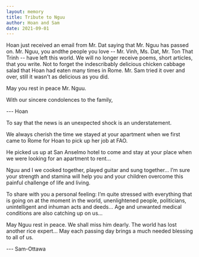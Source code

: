 ```yaml
---
layout: memory	
title: Tribute to Nguu
author: Hoan and Sam 
date: 2021-09-01
---
```


Hoan just received an email from Mr. Dat saying that Mr. Nguu has passed on. Mr. Nguu, you andthe people you love -- Mr. Vinh, Ms. Dat, Mr. Ton That Trinh -- have left this world. We will no longer receive poems, short articles, that you write. Not to forget the indescribably delicious chicken cabbage salad that Hoan had eaten many times in Rome. Mr. Sam tried it over and over, still it wasn't as delicious as you did. 

May you rest in peace Mr. Nguu. 

With our sincere condolences to the family,

--- Hoan

<!--more-->


To say that the news is an unexpected shock is an understatement.

We always cherish the time we stayed at your apartment when we first came to Rome for Hoan to pick up her job at FAO.

He picked us up at San Anselmo hotel to come and stay at your place when we were looking for an apartment to rent...
 
Nguu and I we cooked together, played guitar and sung together...
I’m sure your strength and stamina will help you and your children overcome this painful challenge of life and living.

To share with you a personal feeling: I’m quite stressed with everything that is going on at the moment in the world, unenlightened people, politicians, unintelligent and inhuman acts and deeds... Age and unwanted medical conditions are also catching up on us...
 

May Nguu rest in peace. We shall miss him dearly. The world has lost another rice expert...
May each passing day brings a much needed blessing to all of us.


--- Sam-Ottawa

